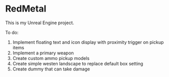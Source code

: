 # RedMetal

This is my Unreal Engine project.

To do:
1. Implement floating text and icon display with proximity trigger on pickup items
2. Implement a primary weapon
3. Create custom ammo pickup models
4. Create simple westen landscape to replace default box setting
5. Create dummy that can take damage